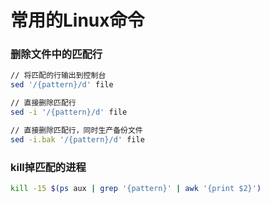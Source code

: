 # 常用的Linux命令

### 删除文件中的匹配行

```bash
// 将匹配的行输出到控制台
sed '/{pattern}/d' file

// 直接删除匹配行
sed -i '/{pattern}/d' file

// 直接删除匹配行，同时生产备份文件
sed -i.bak '/{pattern}/d' file
```

### kill掉匹配的进程

```bash
kill -15 $(ps aux | grep '{pattern}' | awk '{print $2}')
```
